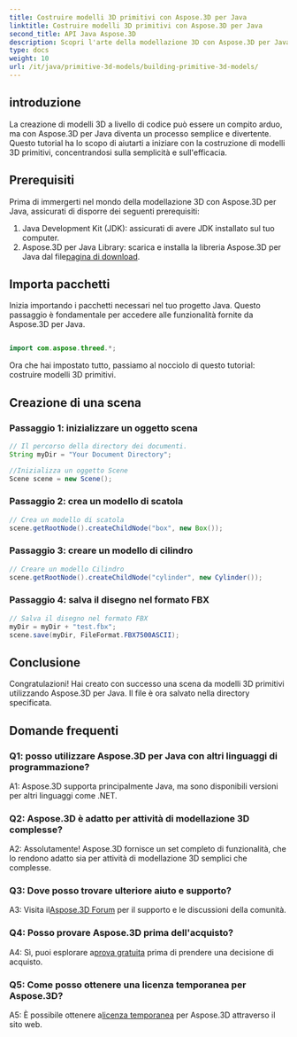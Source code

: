 ```yaml
---
title: Costruire modelli 3D primitivi con Aspose.3D per Java
linktitle: Costruire modelli 3D primitivi con Aspose.3D per Java
second_title: API Java Aspose.3D
description: Scopri l'arte della modellazione 3D con Aspose.3D per Java. Impara a costruire modelli 3D primitivi senza sforzo e libera la tua creatività.
type: docs
weight: 10
url: /it/java/primitive-3d-models/building-primitive-3d-models/
---
```

## introduzione

La creazione di modelli 3D a livello di codice può essere un compito arduo, ma con Aspose.3D per Java diventa un processo semplice e divertente. Questo tutorial ha lo scopo di aiutarti a iniziare con la costruzione di modelli 3D primitivi, concentrandosi sulla semplicità e sull'efficacia.

## Prerequisiti

Prima di immergerti nel mondo della modellazione 3D con Aspose.3D per Java, assicurati di disporre dei seguenti prerequisiti:

1. Java Development Kit (JDK): assicurati di avere JDK installato sul tuo computer.
2.  Aspose.3D per Java Library: scarica e installa la libreria Aspose.3D per Java dal file[pagina di download](https://releases.aspose.com/3d/java/).

## Importa pacchetti

Inizia importando i pacchetti necessari nel tuo progetto Java. Questo passaggio è fondamentale per accedere alle funzionalità fornite da Aspose.3D per Java.

```java

import com.aspose.threed.*;
```

Ora che hai impostato tutto, passiamo al nocciolo di questo tutorial: costruire modelli 3D primitivi.

## Creazione di una scena

### Passaggio 1: inizializzare un oggetto scena

```java
// Il percorso della directory dei documenti.
String myDir = "Your Document Directory";

//Inizializza un oggetto Scene
Scene scene = new Scene();
```

### Passaggio 2: crea un modello di scatola

```java
// Crea un modello di scatola
scene.getRootNode().createChildNode("box", new Box());
```

### Passaggio 3: creare un modello di cilindro

```java
// Creare un modello Cilindro
scene.getRootNode().createChildNode("cylinder", new Cylinder());
```

### Passaggio 4: salva il disegno nel formato FBX

```java
// Salva il disegno nel formato FBX
myDir = myDir + "test.fbx";
scene.save(myDir, FileFormat.FBX7500ASCII);
```

## Conclusione

Congratulazioni! Hai creato con successo una scena da modelli 3D primitivi utilizzando Aspose.3D per Java. Il file è ora salvato nella directory specificata.

## Domande frequenti

### Q1: posso utilizzare Aspose.3D per Java con altri linguaggi di programmazione?

A1: Aspose.3D supporta principalmente Java, ma sono disponibili versioni per altri linguaggi come .NET.

### Q2: Aspose.3D è adatto per attività di modellazione 3D complesse?

A2: Assolutamente! Aspose.3D fornisce un set completo di funzionalità, che lo rendono adatto sia per attività di modellazione 3D semplici che complesse.

### Q3: Dove posso trovare ulteriore aiuto e supporto?

 A3: Visita il[Aspose.3D Forum](https://forum.aspose.com/c/3d/18) per il supporto e le discussioni della comunità.

### Q4: Posso provare Aspose.3D prima dell'acquisto?

 A4: Sì, puoi esplorare a[prova gratuita](https://releases.aspose.com/) prima di prendere una decisione di acquisto.

### Q5: Come posso ottenere una licenza temporanea per Aspose.3D?

 A5: È possibile ottenere a[licenza temporanea](https://purchase.aspose.com/temporary-license/) per Aspose.3D attraverso il sito web.